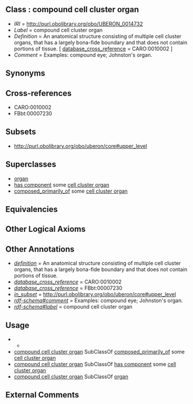 
## Class : compound cell cluster organ

 * *IRI* = http://purl.obolibrary.org/obo/UBERON_0014732
 * *Label* = compound cell cluster organ
 * *Definition* = An anatomical structure consisting of multiple cell cluster organs, that has a largely bona-fide boundary and that does not contain portions of tissue. [ [database_cross_reference](../../ef/oboInOwl#hasDbXref.md) = CARO:0010002 ]
 * *Comment* = Examples: compound eye; Johnston's organ.

## Synonyms


## Cross-references

 * CARO:0010002
 * FBbt:00007230

## Subsets

 * http://purl.obolibrary.org/obo/uberon/core#upper_level

## Superclasses

 * [organ](../../UBERON/62/UBERON_0000062.md)
 * [has component](../../RO/80/RO_0002180.md) some [cell cluster organ](../../UBERON/01/UBERON_0010001.md)
 * [composed_primarily_of](../../RO/73/RO_0002473.md) some [cell cluster organ](../../UBERON/01/UBERON_0010001.md)

## Equivalencies


## Other Logical Axioms


## Other Annotations

 * *[definition](../../IAO/15/IAO_0000115.md)* = An anatomical structure consisting of multiple cell cluster organs, that has a largely bona-fide boundary and that does not contain portions of tissue.
 * *[database_cross_reference](../../ef/oboInOwl#hasDbXref.md)* = CARO:0010002
 * *[database_cross_reference](../../ef/oboInOwl#hasDbXref.md)* = FBbt:00007230
 * *[in_subset](../../et/oboInOwl#inSubset.md)* = http://purl.obolibrary.org/obo/uberon/core#upper_level
 * *[rdf-schema#comment](../../nt/rdf-schema#comment.md)* = Examples: compound eye; Johnston's organ.
 * *[rdf-schema#label](../../el/rdf-schema#label.md)* = compound cell cluster organ

## Usage

 * -
 * [compound cell cluster organ](../../UBERON/32/UBERON_0014732.md) SubClassOf [composed_primarily_of](../../RO/73/RO_0002473.md) some [cell cluster organ](../../UBERON/01/UBERON_0010001.md)
 * [compound cell cluster organ](../../UBERON/32/UBERON_0014732.md) SubClassOf [has component](../../RO/80/RO_0002180.md) some [cell cluster organ](../../UBERON/01/UBERON_0010001.md)
 * [compound cell cluster organ](../../UBERON/32/UBERON_0014732.md) SubClassOf [organ](../../UBERON/62/UBERON_0000062.md)

## External Comments

